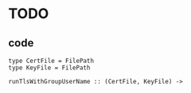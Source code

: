 TODO
====

code
----

	type CertFile = FilePath
	type KeyFile = FilePath

	runTlsWithGroupUserName :: (CertFile, KeyFile) ->
